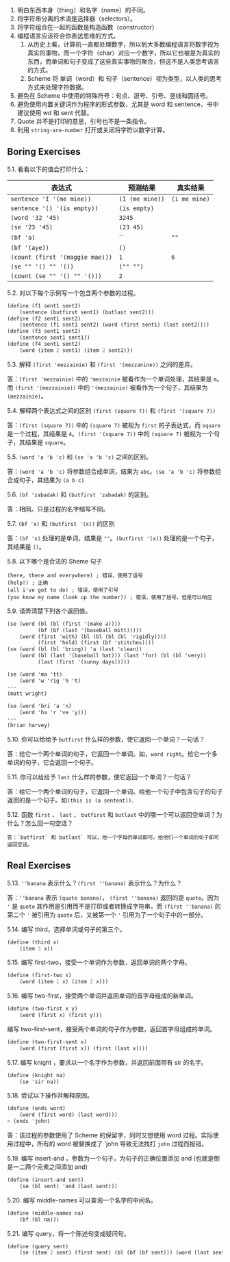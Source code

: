 1. 明白东西本身（thing）和名字（name）的不同。
2. 将字符串分离的术语是选择器（selectors）。
3. 将字符组合在一起的函数是构造函数（constructor）
4. 编程语言应该符合你表达思维的方式。
	1. 从历史上看，计算机一直都处理数字，所以到大多数编程语言将数字视为真实的事物，而一个字符（char）对应一个数字，所以它也被是为真实的东西，而单词和句子变成了这些真实事物的聚合，但这不是人类思考语言的方式。
	2. Scheme 将 单词（word）和 句子（sentence）视为类型，以人类的思考方式来处理字符数据。
5. 避免在 Scheme 中使用的特殊符号：句点、逗号、引号、竖线和圆括号。
6. 避免使用内置关键词作为程序的形式参数，尤其是 word 和 sentence，书中建议使用 wd 和 sent 代替。
7. Quote 并不是打印的意思，引号也不是一条指令。
8. 利用 `string-are-number` 打开或关闭将字符以数字计算。

## Boring Exercises 

5.1. 看看以下的值会打印什么：

| 表达式                          | 预测结果        | 真实结果 |
| ------------------------------- | --------------- | -------- |
| `sentence 'I '(me mine))`       | `(I (me mine))` | `(i me mine)`         |
| `sentence '() '(is empty))`     | `(is empty)`    |          |
| `(word '32 '45)`                | `3245`          |          |
| `(se '23 '45)`                  | `(23 45)`       |          |
| `(bf 'a)`                       | ``              | `""`         |
| `(bf '(aye))`                   | `()`            |          |
| `(count (first '(maggie mae)))` | `1`             | `6`         |
| `(se "" '() "" '())`            | `("" "")`       |          |
| `(count (se "" '() "" '()))`    | `2`             |          |

5.2. 对以下每个示例写一个包含两个参数的过程。

```scheme 
(define (f1 sent1 sent2)
    (sentence (butfirst sent1) (butlast sent2)))
(define (f2 sent1 sent2)
    (sentence (f1 sent1 sent2) (word (first sent1) (last sent2))))
(define (f3 sent1 sent2)
    (sentence sent1 sent1))
(define (f4 sent1 sent2)
    (word (item 2 sent1) (item 2 sent2)))
```

5.3. 解释 `(first 'mezzainie)` 和 `(first '(mezzanine))` 之间的差异。

答：`(first 'mezzainie)` 中的 `'mezzainie` 被看作为一个单词处理，其结果是 `m`。而 `(first '(mezzainie))` 中的 `'(mezzainie)` 被看作为一个句子，其结果为 `(mezzainie)`。

5.4. 解释两个表达式之间的区别 `(first (square 7))` 和 `(first '(square 7))`

答：`(first (square 7))` 中的 `(square 7)` 被视为 `first` 的子表达式，而 `square` 是一个过程，其结果是 `4`。`(first '(square 7))` 中的 `(square 7)` 被视为一个句子，其结果是 `square`。

5.5. `(word 'a 'b 'c)` 和 `(se 'a 'b 'c)` 之间的区别。

答：`(word 'a 'b 'c)` 将参数组合成单词，结果为 `abc`。`(se 'a 'b 'c)` 将参数组合成句子，其结果为 `(a b c)`

5.6. `(bf 'zabadak)` 和 `(butfirst 'zabadak)` 的区别。

答：相同。只是过程的名字缩写不同。

5.7. `(bf 'x)` 和 `(butfirst '(x))` 的区别

答：`(bf 'x)` 处理的是单词，结果是 `""`。`(butfirst '(x))` 处理的是一个句子，其结果是 `()`。

5.8. 以下哪个是合法的 Sheme 句子

```shceme
(here, there and everywhere) ; 错误，使用了逗号
(help!) ; 正确
(all i've got to do) ; 错误，使用了引号
(you know my name (look up the number)) ; 错误，使用了括号。但是可以响应
```

5.9. 请弄清楚下列各个返回值。

```scheme
(se (word (bl (bl (first '(make a))))
		  (bf (bf (last '(baseball mitt)))))
	(word (first 'with) (bl (bl (bl (bl 'rigidly))))
		  (first 'held) (first (bf 'stitches))))
(se (word (bl (bl 'bring)) 'a (last 'clean))
	(word (bl (last '(baseball hat))) (last 'for) (bl (bl 'very))
		  (last (first '(sunny days)))))
```

```scheme
(se (word 'ma 'tt)
	(word 'w 'rig 'h 't)
---
(matt wright)
	
(se (word 'bri 'a 'n)
	(word 'ha 'r 've 'y)))
---
(brian harvey)
```

5.10. 你可以给给予 `butfirst` 什么样的参数，使它返回一个单词？一句话？

答：给它一个两个单词的句子，它返回一个单词。如，`word right`。给它一个多单词的句子，它会返回一个句子。

5.11. 你可以给给予 `last` 什么样的参数，使它返回一个单词？一句话？

答：给它一个两个单词的句子，它返回一个单词。给他一个句子中包含句子的句子返回的是一个句子。如`(this is (a sentent))`.

5.12. 函数 `first` 、 `last` 、 `butfirst` 和 `butlast` 中的哪一个可以返回空单词？为什么？怎么回一句空话？

	答：`butfirst` 和 butlast` 可以，他一个字母的单词即可。给他们一个单词的句子即可返回空话。

## Real Exercises 

5.13. `''banana` 表示什么？`(first ''banana)` 表示什么？为什么？

答：`''banana` 表示 `(quote banana)`， `(first ''banana)` 返回的是 `quote`。因为 `'` 是 `quote` 其作用是引用而不是打印或者转换成字符串，而 `(first ''banana)` 的第二个 `'` 被引用为 `quote` 后，又被第一个 `'` 引用为了一个句子中的一部分。

5.14. 编写 third，选择单词或句子的第三个。

```scheme
(define (third x)
    (item 3 x))
```

5.15. 编写 first-two，接受一个单词作为参数，返回单词的两个字母。
```scheme
(define (first-two x)
    (word (item 1 x) (item 2 x)))
```

5.16. 编写 two-first，接受两个单词并返回单词的首字母组成的新单词。
```scheme
(define (two-first x y)
    (word (first x) (first y)))
```
编写 two-first-sent，接受两个单词的句子作为参数，返回首字母组成的单词。
```scheme
(define (two-first-sent x)
    (word (first (first x)) (first (last x))))
```

5.17. 编写 knight ，要求以一个名字作为参数，并返回前面带有 sir 的名字。
```scheme
(define (knight na)
    (se 'sir na))
```

5.18. 尝试以下操作并解释原因。
```scheme
(define (ends word)
	(word (first word) (last word)))
> (ends 'john)
```

答：该过程的参数使用了 Scheme 的保留字，同时又想使用 word 过程。实际使用过程中，所有的 word 被替换成了 'john 导致无法找打 `john` 过程而报错。

5.19. 编写 insert-and ，参数为一个句子，为句子的正确位置添加 and (也就是倒是一二两个元素之间添加 and)
```scheme
(define (insert-and sent)
    (se (bl sent) 'and (last sent)))
```
5.20. 编写 middle-names 可以查询一个名字的中间名。
```scheme
(define (middle-names na)
    (bf (bl na)))
```

5.21. 编写 query，将一个陈述句变成疑问句。
```scheme 
(define (query sent)
    (se (item 2 sent) (first sent) (bl (bf (bf sent))) (word (last sent) '?)))
```